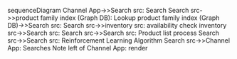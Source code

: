 sequenceDiagram
    Channel App->>Search src: Search
    Search src->>product family index (Graph DB): Lookup
    product family index (Graph DB)->>Search src: 
    Search src->>inventory src: availability check
    inventory src->>Search src: 
    Search src->>Search src: Product list process
    Search src->>Search src: Reinforcement Learning Algorithm
    Search src->>Channel App: Searches
    Note left of Channel App: render